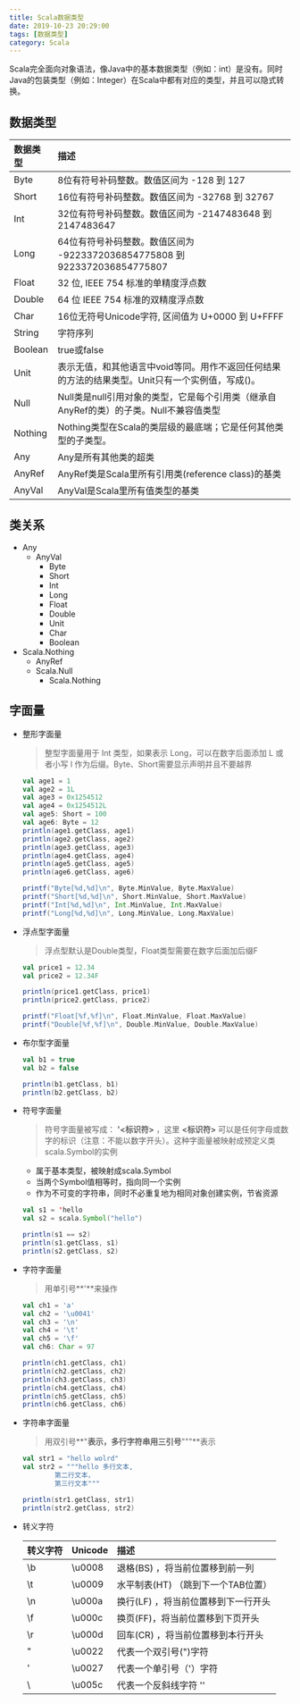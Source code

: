 ```yaml
---
title: Scala数据类型
date: 2019-10-23 20:29:00
tags: [数据类型]
category: Scala
---
```


Scala完全面向对象语法，像Java中的基本数据类型（例如：int）是没有。同时Java的包装类型（例如：Integer）在Scala中都有对应的类型，并且可以隐式转换。

## 数据类型

| 数据类型 | 描述                                                         |
| :------- | :----------------------------------------------------------- |
| Byte     | 8位有符号补码整数。数值区间为 -128 到 127                    |
| Short    | 16位有符号补码整数。数值区间为 -32768 到 32767               |
| Int      | 32位有符号补码整数。数值区间为 -2147483648 到 2147483647     |
| Long     | 64位有符号补码整数。数值区间为 -9223372036854775808 到 9223372036854775807 |
| Float    | 32 位, IEEE 754 标准的单精度浮点数                           |
| Double   | 64 位 IEEE 754 标准的双精度浮点数                            |
| Char     | 16位无符号Unicode字符, 区间值为 U+0000 到 U+FFFF             |
| String   | 字符序列                                                     |
| Boolean  | true或false                                                  |
| Unit     | 表示无值，和其他语言中void等同。用作不返回任何结果的方法的结果类型。Unit只有一个实例值，写成()。 |
| Null     | Null类是null引用对象的类型，它是每个引用类（继承自AnyRef的类）的子类。Null不兼容值类型 |
| Nothing  | Nothing类型在Scala的类层级的最底端；它是任何其他类型的子类型。 |
| Any      | Any是所有其他类的超类                                        |
| AnyRef   | AnyRef类是Scala里所有引用类(reference class)的基类           |
| AnyVal   | AnyVal是Scala里所有值类型的基类                              |

## 类关系

- Any
  - AnyVal
    - Byte
    - Short
    - Int
    - Long
    - Float
    - Double
    - Unit
    - Char
    - Boolean
- Scala.Nothing
  - AnyRef
  - Scala.Null
    - Scala.Nothing
  
  

## 字面量

- 整形字面量

  > 整型字面量用于 Int 类型，如果表示 Long，可以在数字后面添加 L 或者小写 l 作为后缀。Byte、Short需要显示声明并且不要越界

  ```scala
  val age1 = 1
  val age2 = 1L
  val age3 = 0x1254512
  val age4 = 0x1254512L
  val age5: Short = 100
  val age6: Byte = 12
  println(age1.getClass, age1)
  println(age2.getClass, age2)
  println(age3.getClass, age3)
  println(age4.getClass, age4)
  println(age5.getClass, age5)
  println(age6.getClass, age6)
  
  printf("Byte[%d,%d]\n", Byte.MinValue, Byte.MaxValue)
  printf("Short[%d,%d]\n", Short.MinValue, Short.MaxValue)
  printf("Int[%d,%d]\n", Int.MinValue, Int.MaxValue)
  printf("Long[%d,%d]\n", Long.MinValue, Long.MaxValue)
  ```

- 浮点型字面量

  > 浮点型默认是Double类型，Float类型需要在数字后面加后缀F

  ```scala
  val price1 = 12.34
  val price2 = 12.34F
  
  println(price1.getClass, price1)
  println(price2.getClass, price2)
  
  printf("Float[%f,%f]\n", Float.MinValue, Float.MaxValue)
  printf("Double[%f,%f]\n", Double.MinValue, Double.MaxValue)
  ```

- 布尔型字面量

  ```scala
  val b1 = true
  val b2 = false
  
  println(b1.getClass, b1)
  println(b2.getClass, b2)
  ```

- 符号字面量

  > 符号字面量被写成： **'<标识符>** ，这里 **<标识符>** 可以是任何字母或数字的标识（注意：不能以数字开头）。这种字面量被映射成预定义类scala.Symbol的实例

  - 属于基本类型，被映射成scala.Symbol
  - 当两个Symbol值相等时，指向同一个实例
  - 作为不可变的字符串，同时不必重复地为相同对象创建实例，节省资源

  ```scala
  val s1 = 'hello
  val s2 = scala.Symbol("hello")
  
  println(s1 == s2)
  println(s1.getClass, s1)
  println(s2.getClass, s2)
  ```

- 字符字面量

  > 用单引号**'**来操作

  ```scala
  val ch1 = 'a'
  val ch2 = '\u0041'
  val ch3 = '\n'
  val ch4 = '\t'
  val ch5 = '\f'
  val ch6: Char = 97
  
  println(ch1.getClass, ch1)
  println(ch2.getClass, ch2)
  println(ch3.getClass, ch3)
  println(ch4.getClass, ch4)
  println(ch5.getClass, ch5)
  println(ch6.getClass, ch6)
  ```

- 字符串字面量

  > 用双引号**"**表示，多行字符串用三引号**"""**表示

  ```scala
  val str1 = "hello wolrd"
  val str2 = """hello 多行文本,
          第二行文本，
          第三行文本"""
  
  println(str1.getClass, str1)
  println(str2.getClass, str2)
  ```

- 转义字符

  | 转义字符 | Unicode | 描述                                |
  | :------- | :------ | :---------------------------------- |
  | \b       | \u0008  | 退格(BS) ，将当前位置移到前一列     |
  | \t       | \u0009  | 水平制表(HT) （跳到下一个TAB位置）  |
  | \n       | \u000a  | 换行(LF) ，将当前位置移到下一行开头 |
  | \f       | \u000c  | 换页(FF)，将当前位置移到下页开头    |
  | \r       | \u000d  | 回车(CR) ，将当前位置移到本行开头   |
  | \"       | \u0022  | 代表一个双引号(")字符               |
  | \'       | \u0027  | 代表一个单引号（'）字符             |
  | \\       | \u005c  | 代表一个反斜线字符 '\'              |

